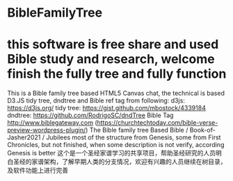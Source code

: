 # BibleFamilyTree
# this software is free share and used Bible study and research, welcome finish the fully tree and fully function
This is a Bible family tree based HTML5 Canvas chat, the technical is based D3.JS tidy tree, dndtree and Bible ref tag from following:
 d3js: https://d3js.org/
 tidy tree: https://gist.github.com/mbostock/4339184
 dndtree: https://github.com/RodrigoSC/dndTree
 Bible Tag http://www.biblegateway.com (https://churchtechtoday.com/bible-verse-preview-wordpress-plugin/)
 The Bible family tree
 Based Bible / Book-of-Jasher2021 / Jubilees
 most of the structure from Genesis, some from First Chronicles, but not finished, when some description is not verify, according Genesis is better
这个是一个圣经家谱学习的共享项目，帮助圣经研究的人员明白圣经的家谱架构，了解早期人类的分支情况，欢迎有兴趣的人员继续在树目录，及软件功能上进行完善
